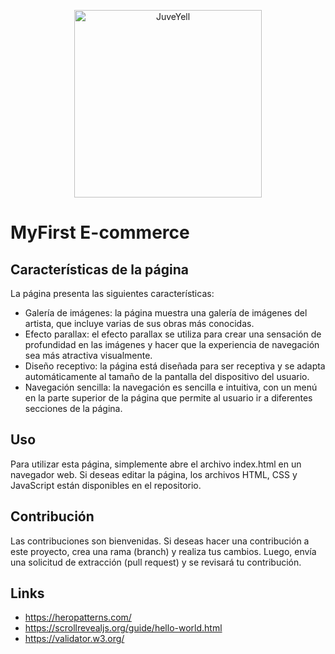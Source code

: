 <div>
<p style = 'text-align:center;'>
<img src="https://user-images.githubusercontent.com/126781088/229580377-f7f50c57-8688-4a43-8dc7-6513f6f84e73.png" alt="JuveYell" width="300px">
</p>
</div>

# MyFirst E-commerce


## Características de la página
La página presenta las siguientes características:
* Galería de imágenes: la página muestra una galería de imágenes del artista, que incluye varias de sus obras más conocidas.
* Efecto parallax: el efecto parallax se utiliza para crear una sensación de profundidad en las imágenes y hacer que la experiencia de navegación sea más atractiva visualmente.  
* Diseño receptivo: la página está diseñada para ser receptiva y se adapta automáticamente al tamaño de la pantalla del dispositivo del usuario.
* Navegación sencilla: la navegación es sencilla e intuitiva, con un menú en la parte superior de la página que permite al usuario ir a diferentes secciones de la página.

## Uso
Para utilizar esta página, simplemente abre el archivo index.html en un navegador web. Si deseas editar la página, los archivos HTML, CSS y JavaScript están disponibles en el repositorio.

## Contribución
Las contribuciones son bienvenidas. Si deseas hacer una contribución a este proyecto, crea una rama (branch) y realiza tus cambios. Luego, envía una solicitud de extracción (pull request) y se revisará tu contribución.

## Links
* https://heropatterns.com/
* https://scrollrevealjs.org/guide/hello-world.html
* https://validator.w3.org/

